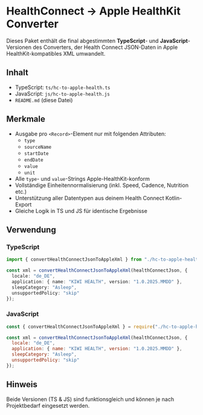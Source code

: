 # HealthConnect → Apple HealthKit Converter
Dieses Paket enthält die final abgestimmten **TypeScript**- und **JavaScript**-Versionen des Converters,
der Health Connect JSON-Daten in Apple HealthKit-kompatibles XML umwandelt.

## Inhalt
- TypeScript: `ts/hc-to-apple-health.ts`
- JavaScript: `js/hc-to-apple-health.js`
- `README.md` (diese Datei)

## Merkmale
- Ausgabe pro `<Record>`-Element nur mit folgenden Attributen:
  - `type`
  - `sourceName`
  - `startDate`
  - `endDate`
  - `value`
  - `unit`
- Alle `type`- und `value`-Strings Apple-HealthKit-konform
- Vollständige Einheitennormalisierung (inkl. Speed, Cadence, Nutrition etc.)
- Unterstützung aller Datentypen aus deinem Health Connect Kotlin-Export
- Gleiche Logik in TS und JS für identische Ergebnisse

## Verwendung
### TypeScript
```typescript
import { convertHealthConnectJsonToAppleXml } from "./hc-to-apple-health";

const xml = convertHealthConnectJsonToAppleXml(healthConnectJson, {
  locale: "de_DE",
  application: { name: "KIWI HEALTH", version: "1.0.2025.MMDD" },
  sleepCategory: "Asleep",
  unsupportedPolicy: "skip"
});
```

### JavaScript
```javascript
const { convertHealthConnectJsonToAppleXml } = require("./hc-to-apple-health.ts");

const xml = convertHealthConnectJsonToAppleXml(healthConnectJson, {
  locale: "de_DE",
  application: { name: "KIWI HEALTH", version: "1.0.2025.MMDD" },
  sleepCategory: "Asleep",
  unsupportedPolicy: "skip"
});
```

## Hinweis
Beide Versionen (TS & JS) sind funktionsgleich und können je nach Projektbedarf eingesetzt werden.
